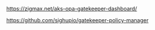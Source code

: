 https://zigmax.net/aks-opa-gatekeeper-dashboard/

https://github.com/sighupio/gatekeeper-policy-manager